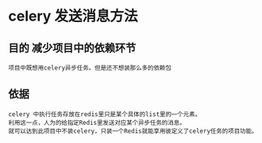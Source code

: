 # celery 发送消息方法
## 目的 减少项目中的依赖环节
    项目中既想用celery异步任务。但是还不想装那么多的依赖包
## 依据
    celery 中执行任务存放在redis里只是某个具体的list里的一个元素。
    利用这一点，人为的给指定Redis里发送对应某个异步任务的消息。
    就可以达到此项目中不装celery，只装一个Redis就能享用彼定义了celery任务的项目功能。

